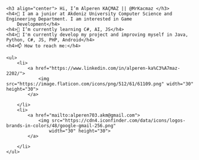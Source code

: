     <h3 align="center"> Hi, I’m Alperen KAÇMAZ || @MrKacmaz </h3>
    <h4>👋 I am a junior at Akdeniz University Computer Science and Engineering Department. I am interested in Game
        Development</h4>
    <h4>🌱 I’m currently learning C#, AI, JS</h4>
    <h4>👀 I'm currently develop my project and improving myself in Java, Python, C#, JS, PHP, Android</h4>
    <h4>📫 How to reach me:</h4>

    <ul>
        <li>
            <a href="https://www.linkedin.com/in/alperen-ka%C3%A7maz-2202/">
                <img src="https://image.flaticon.com/icons/png/512/61/61109.png" width="30" height="30">
            </a>

        </li>
        <li>
            <a href="mailto:alperen703.akm@gmail.com">
                <img src="https://cdn4.iconfinder.com/data/icons/logos-brands-in-colors/48/google-gmail-256.png"
                    width="30" height="30">
            </a>

        </li>
    </ul>

